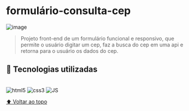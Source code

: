 # formulário-consulta-cep

![image](https://user-images.githubusercontent.com/103890069/169419131-b96bb20e-130e-4dd0-bcb9-cbab4f09cd64.png)

> Projeto front-end de um formulário funcional e responsivo, que permite o usuário digitar um cep, faz a busca do cep em uma api e retorna para o usuário os dados do cep.


## 🚀 Tecnologias utilizadas 

<div style= "display: inline-block"><br/> 
   <img align= "center" alt="html5" src="https://img.shields.io/badge/HTML-239120?style=for-the-badge&logo=html5&logoColor=white">
   <img align="center" alt="css3" src="https://img.shields.io/badge/CSS-239120?&style=for-the-badge&logo=css3&logoColor=white">
   <img align="center" alt="JS" src="https://img.shields.io/badge/JavaScript-F7DF1E?style=for-the-badge&logo=javascript&logoColor=black"> 
</div>

[⬆ Voltar ao topo](#formulário-consulta-cep)<br>
